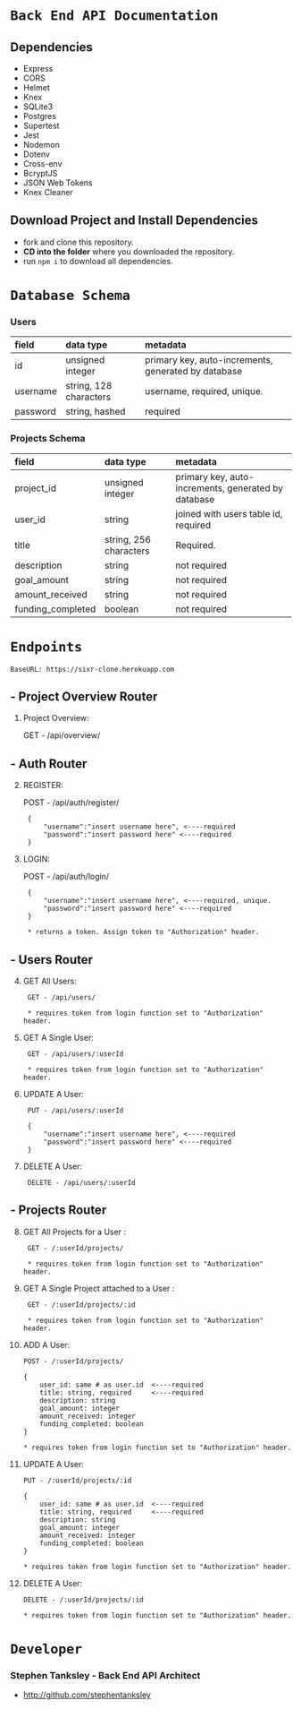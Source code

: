 # `Back End API Documentation`

## Dependencies

- Express
- CORS
- Helmet
- Knex
- SQLite3
- Postgres
- Supertest
- Jest
- Nodemon
- Dotenv
- Cross-env
- BcryptJS
- JSON Web Tokens
- Knex Cleaner

## Download Project and Install Dependencies

- fork and clone this repository.
- **CD into the folder** where you downloaded the repository.
- run `npm i` to download all dependencies.


# `Database Schema`

### Users

| field        | data type        | metadata                                            |
| :----------- | :--------------- | :-------------------------------------------------- |
| id           | unsigned integer | primary key, auto-increments, generated by database |
| username    | string, 128 characters | username, required, unique.        |
| password  | string, hashed | required                                            |

### Projects Schema


| field        | data type        | metadata                                            |
| :----------- | :--------------- | :-------------------------------------------------- |
| project_id           | unsigned integer | primary key, auto-increments, generated by database |
| user_id  | string | joined with users table id, required                                            |
| title    | string, 256 characters | Required.       |
| description  | string | not required                                            |
| goal_amount  | string | not required                                            |
| amount_received  | string | not required                                            |
| funding_completed  | boolean | not required                                            |


# `Endpoints`

    BaseURL: https://sixr-clone.herokuapp.com

## - Project Overview Router

1) Project Overview:

    GET - /api/overview/

## - Auth Router


2) REGISTER:

    POST - /api/auth/register/

        {
            "username":"insert username here", <----required
            "password":"insert password here" <----required
        }

3) LOGIN: 

    POST - /api/auth/login/

        {
            "username":"insert username here", <----required, unique.
            "password":"insert password here" <----required
        }

        * returns a token. Assign token to "Authorization" header.

## - Users Router

4) GET All Users:

        GET - /api/users/

        * requires token from login function set to "Authorization" header.

5) GET A Single User: 

        GET - /api/users/:userId

        * requires token from login function set to "Authorization" header.

6) UPDATE A User: 

        PUT - /api/users/:userId

        {
            "username":"insert username here", <----required
            "password":"insert password here" <----required
        }

7) DELETE A User: 

        DELETE - /api/users/:userId

## - Projects Router

8) GET All Projects for a User :

        GET - /:userId/projects/

        * requires token from login function set to "Authorization" header.

9) GET A Single Project attached to a User : 

        GET - /:userId/projects/:id

        * requires token from login function set to "Authorization" header.

10) ADD A User: 

        POST - /:userId/projects/

        {
            user_id: same # as user.id  <----required
            title: string, required     <----required
            description: string
            goal_amount: integer
            amount_received: integer
            funding_completed: boolean
        }

        * requires token from login function set to "Authorization" header.

11) UPDATE A User: 

        PUT - /:userId/projects/:id

        {
            user_id: same # as user.id  <----required
            title: string, required     <----required
            description: string
            goal_amount: integer
            amount_received: integer
            funding_completed: boolean
        }

        * requires token from login function set to "Authorization" header.

12) DELETE A User: 

        DELETE - /:userId/projects/:id

        * requires token from login function set to "Authorization" header.

# `Developer`

### Stephen Tanksley - Back End API Architect
- http://github.com/stephentanksley
